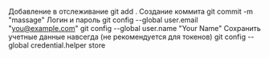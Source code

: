 Добавление в отслеживание 
git add . 
Создание коммита
git commit -m "massage"
Логин и пароль
git config --global user.email "you@example.com"
git config --global user.name "Your Name"
Сохранить учетные данные навсегда (не рекомендуется для токенов)
git config --global credential.helper store 
